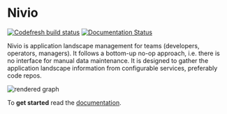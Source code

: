 # Nivio

[![Codefresh build status]( https://g.codefresh.io/api/badges/pipeline/bonndan_marketplace/bonndan%2Fnivio%2Fnivio?branch=master&key=eyJhbGciOiJIUzI1NiJ9.NWJlYTgxZWRhNzdkMDhhODRjODYxZmU2.88EHYpdcpUKruW-DV6OcNQJxl90u4b7dlUCsHlYSlww&type=cf-1)]( https://g.codefresh.io/pipelines/nivio/builds?repoOwner=bonndan&repoName=nivio&serviceName=bonndan%2Fnivio&filter=trigger:build~Build;branch:master;pipeline:5bea8282f75e1713cc9ed5ad~nivio)
[![Documentation Status](https://readthedocs.org/projects/nivio/badge/?version=master)](https://nivio.readthedocs.io/en/master/?badge=master)

Nivio is application landscape management for teams (developers, operators, managers). It follows a bottom-up no-op 
approach, i.e. there is no interface for manual data maintenance. It is designed to gather the application landscape
 information from configurable services, preferably code repos.



![rendered graph](https://raw.githubusercontent.com/bonndan/nivio/master/docs/graph.png)

To **get started** read the [documentation](https://readthedocs.org/projects/nivio).
